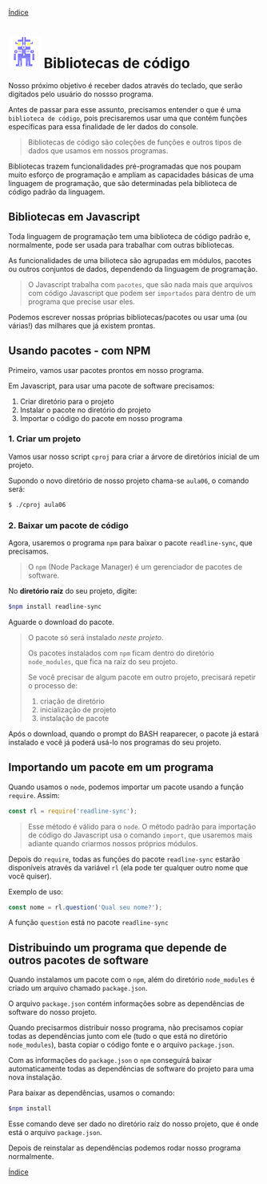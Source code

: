 [Índice](README.md)

# ![Robô](img/robof-64px.png) Bibliotecas de código

Nosso próximo objetivo é receber dados através do teclado, que serão digitados pelo usuário do nossso programa.

Antes de passar para esse assunto, precisamos entender o que é uma `biblioteca de código`, pois precisaremos usar uma que contém funções específicas para essa finalidade de ler dados do console.

> Bibliotecas de código são coleções de funções e outros tipos de dados que usamos em nossos programas.

Bibliotecas trazem funcionalidades pré-programadas que nos poupam muito esforço de programação e ampliam as capacidades básicas de uma linguagem de programação, que são determinadas pela biblioteca de código padrão da linguagem.

## Bibliotecas em Javascript

Toda linguagem de programação tem uma biblioteca de código padrão e, normalmente, pode ser usada para trabalhar com outras bibliotecas.

As funcionalidades de uma bilioteca são agrupadas em módulos, pacotes ou outros conjuntos de dados, dependendo da linguagem de programação.

> O Javascript trabalha com `pacotes`, que são nada mais que arquivos com código Javascript que podem ser `importados` para dentro de um programa que precise usar eles.

Podemos escrever nossas próprias bibliotecas/pacotes ou usar uma (ou várias!) das milhares que já existem prontas.

## Usando pacotes - com NPM

Primeiro, vamos usar pacotes prontos em nosso programa. 

Em Javascript, para usar uma pacote de software precisamos:

1. Criar diretório para o projeto
1. Instalar o pacote no diretório do projeto 
1. Importar o código do pacote em nosso programa

### 1. Criar um projeto

Vamos usar nosso script `cproj` para criar a árvore de diretórios inicial de um projeto.

Supondo o novo diretório de nosso projeto chama-se `aula06`, o comando será:

```bash
$ ./cproj aula06
```

### 2. Baixar um pacote de código

Agora, usaremos o programa `npm` para baixar o pacote `readline-sync`, que precisamos.

> O `npm` (Node Package Manager) é um gerenciador de pacotes de software.

No **diretório raíz** do seu projeto, digite:

```bash
$npm install readline-sync
```

Aguarde o download do pacote.

> O pacote só será instalado *neste projeto*.
>
> Os pacotes instalados com `npm` ficam dentro do diretório `node_modules`, que fica na raíz do seu projeto.
>
> Se você precisar de algum pacote em outro projeto, precisará repetir o processo de:
>   1. criação de diretório
>   1. inicialização de projeto
>   1. instalação de pacote

Após o download, quando o prompt do BASH reaparecer, o pacote já estará instalado e você já poderá usá-lo nos programas do seu projeto.

## Importando um pacote em um programa

Quando usamos o `node`, podemos importar um pacote usando a função `require`. Assim:

```js
const rl = require('readline-sync');
```
> Esse método é válido para o `node`. O método padrão para importação de código do Javascript usa o comando `import`, que usaremos mais adiante quando criarmos nossos próprios módulos.

Depois do `require`, todas as funções do pacote `readline-sync` estarão disponíveis através da variável `rl` (ela pode ter qualquer outro nome que você quiser).

Exemplo de uso:

```js
const nome = rl.question('Qual seu nome?');
```
A função `question` está no pacote `readline-sync`

## Distribuindo um programa que depende de outros pacotes de software

Quando instalamos um pacote com o `npm`, além do diretório `node_modules` é criado um arquivo chamado `package.json`.

O arquivo `package.json` contém informações sobre as dependências de software do nosso projeto.

Quando precisarmos distribuir nosso programa, não precisamos copiar todas as dependências junto com ele (tudo o que está no diretório `node_modules`), basta copiar o código fonte e o arquivo `package.json`.

Com as informações do `package.json` o `npm` conseguirá baixar automaticamente todas as dependências de software do projeto para uma nova instalação.

Para baixar as dependências, usamos o comando: 

```bash
$npm install
```

Esse comando deve ser dado no diretório raíz do nosso projeto, que é onde está o arquivo `package.json`.

Depois de reinstalar as dependências podemos rodar nosso programa normalmente.

[Índice](README.md)
